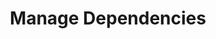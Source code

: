 ---
sidebar_position: 3
title: "Manage Dependencies"
sidebar_label: "Manage Dependencies"
description: "Handle software dependencies in Debian systems - resolve dependency conflicts, manage library requirements, coordinate software relationships, and optimize dependency chains."
keywords:
  - "debian dependency management"
  - "software dependencies"
  - "dependency resolution"
  - "library requirements"
  - "dependency conflicts"
tags:
  - debian
  - dependency-management
  - software-dependencies
  - dependency-resolution
  - library-management
slug: /linux/debian/software/software-installation/manage-dependencies
---